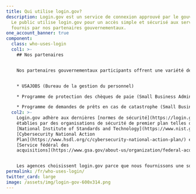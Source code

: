 ```yaml
---
title: Qui utilise login.gov?
description: Login.gov est un service de connexion approuvé par le gouvernement.
  Le public utilise login.gov pour un accès simple et sécurisé aux services
  fournis par nos partenaires gouvernementaux.
one_account_banner: true
component:
  class: who-uses-login
  col1: >-
    ## Nos partenaires


    Nos partenaires gouvernementaux participants offrent une variété de services tels que:


    * USAJOBS (Bureau de la gestion du personnel)

    * Programme de protection des chèques de paie (Small Business Administration)

    * Programme de demandes de prêts en cas de catastrophe (Small Business Administration)
  col2: >-
    Login.gov adhère aux dernières [normes de sécurité](https://login.gov/fr/security/)
    établies par des organisations de sécurité de premier plan telles que le
    [National Institute of Standards and Technology](https://www.nist.gov/), le
    [Cybersecurity National Action
    Plan](https://www.hsdl.org/c/cybersecurity-national-action-plan/) et le
    [Service fédéral des
    acquisitions](https://www.gsa.gov/about-us/organization/federal-acquisition-service)


    Les agences choisissent login.gov parce que nous fournissons une solution simple et sécurisée. [En savoir plus sur notre programme de partenariat](https://partners.login.gov).
permalink: /fr/who-uses-login/
twitter_card: large
image: /assets/img/login-gov-600x314.png
---
```

